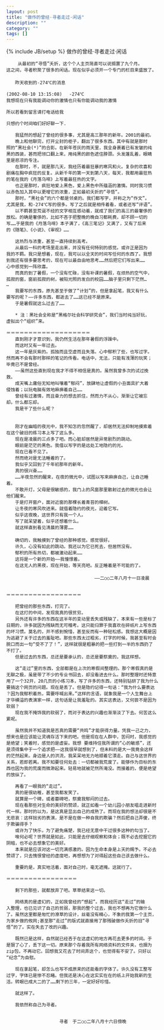 ```yaml
---
layout: post
title: "做作的曾经·寻者走过·闲话"
description: ""
category: ""
tags: []
---
```

{% include JB/setup %}
	做作的曾经·寻者走过·闲话

	　　 从最初的“寻悟”夭折，这个个人主页简直可以说搁置了九个月。
	这之间，寻者积聚了很多的闲话。现在似乎必须开一个专门的栏目来盛放了。
	　　
	　　昨天收到的-274℃的消息

	(2002-08-10 13:15:08)　 -274℃
	我想现在只有我能调动你的激情也只有你能调动我的激情

	所以若看到留言请打电话给我

	只想约个时间咱们好好聊一下.

	　　我猛然的想起了曾经的很多事，尤其是高三那年的新年。2001的最初。
	　　晚上和他聊完，打开尘封的柜子，翻出了很多东西。其中有就是那时
	照的“黑社会(*)”的合影。在新年苍灰的雨天里，我全身裹着已有发皱的纯
	黑的西装，甚而把领口翻上来，用纯黑的颜色遮住脖颈。头发蓬乱着，眼睛
	里是悲凉的专注。
	　　在那时，不，就是那几天，我经历着最狂暴的寒风和火。复杂的欢喜和
	剧痛在胸中疯狂的反复。从新千年的第一天到第八天，每天，我都用最狂热
	的笔在我的《月落乌啼》上写着最狂热的文字。
	　　也正是那时，疯狂地爱上黑色，爱上黑色中所蕴涵的激情。同时我习惯
	以赤色加入其中以更增它的浓重，正如最初夭折的“寻悟”。
	　　那时，“黑社会”的六个都是邻桌的。我们都写字，并称之为“作文”。
	尤其是我，和-274℃写的很多。写了之后就是相传着看，或者还写“评语”。
	　　以不羁甚至荒诞不经的文字相互感动着，就成了我们的高三的最奢侈的
	放松。的确是奢侈的，比如不吝于把整晚的晚自习都耗费，却不顾一切的
	写……于是我的《月落乌啼》本子满了，《高三笔记》又满了，又有了后来
	的《随笔》、《小说》、《审视》……

	　　这热烈与浓重，甚至一直持续到高考。　　　
	　　从最后一科的考场里走出来，并没有任何特别的感觉。或许正是因为
	我的不羁。我只是想着，现在，我可以以全天的时间写任何的东西了。我想
	到我还有很多要思考的，现在可以最自由地思考……然后把它们写出来……
	心中感觉到一阵欣喜。
	　　而真的到了暑假，一个没有忙碌，没有补课的暑假，在烦热的空气中，
	孤寂的窗，窗前孤寂的树，被阳光照的发白的校园……脑子里只剩下茫然…
	…
	　　我要写的东西，原先甚至于做了“计划”的，但是拿起笔，我又有什么
	要写的呢？——许多东西，都逝去了……这已经不是原来。
	　　于是暑假就这么过去了……

	　　* 注：黑社会全称是“黑格尔社会科学研究会”，我们当时纯当好玩，
	虚拟出个“组织”来。

	＝＝＝＝＝＝＝＝＝＝＝＝＝＝＝＝＝＝＝
	　　直到刚才才意识到，我仍然生活在那年暑假的浮躁中。
	　　而这时又有一年过去。
	　　这一年是灰紫的。孤独而且空虚而且失落。心中郁积了些，也写过字。
	然而再不会有那时那样的笔记的传看。电话中，无法，只能有浅薄的玩笑；
	毕竟已不是曾经。
	　　——虽然这些直到现在我才不得不相信是真的。虽然我曾多次的试过挽
	救。
	　　成天嘴上庸俗无知地叫嚷着“郁闷”，放肆地让虚假的小丑面具扩大着
	侵蚀着；以玩电脑有效地麻痹着自己……
	　　曾经有过激情，而且奋力的想去抓住，然而力不从心，渐渐让它被忘
	却。什么都忘却。
	　　我是干了些什么呢？

	　　
	　　刚才在幽暗的夜光中，我不知怎的忽然醒了，却居然无法抑制地摸索着
	在这个破旧的练习本上写了这么多。
	　　现在是凌晨的三点多了吧。而心脏却居然是异常剧烈的跳动。
	　　眼前是茫茫的黑色。我借以写字的是远处工地隐约的光。
	　　现在已看不见了。
	　　然而绝对是无法睡着的了。
	　　我似乎又回到了千年初那年的新年。
	　　真的很兴奋……
	　　……半夜忽然的醒来，在夜的微光中，试图以写来麻痹自己，让自己睡
	着。
	　　不敢开灯，父母是很敏感的，我门上的风窗那里散射过去的微光也会让
	他们醒来。
	　　于是打开窗户，面对近窗的那棵长着青苔的樟树。
	　　让冬夜的寒风吹进来。就借着隐约的夜光，迎着它写。
	　　似乎这夜晚，这世界只有我一个人。
	　　写了就呆望着，似乎还想着什么。
	　　就这样直到看见清晨的薄雾……
	　　
	　　确切的，我触摸到了曾经的那种感觉。感觉很好。
	　　许久，心没有如此的跳动。我还以为它已死去，但居然没有。
	　　郁积的所有热切，都被激动起来……
	　　这将是一个新的开始——我憧憬着。
	　　在这无人的黑夜，现在开始，等天亮吧。反正睡着是不可能的了。
	　　　　　　　　　　　　　　　　　　　
	　　　　　　　　　　　　　　　　　　　　——二○○二年八月十一日凌晨


	＝＝＝＝＝＝＝＝＝＝＝＝＝＝＝＝＝

	　　把曾经的那些东西，打完了。
	　　在这打的中间，发现我真的很贫穷。
	　　另外还有许多的东西在这半年的变动里丢失或残缺了，本来有一些是标了
	日期的，许多就因为残缺而无可稽考。这只能归罪于我喜欢在碎纸片上写东西
	的坏习惯。莫名的，并不感到惋惜，甚至反而有一种轻松感。我想这大概是因
	为逃避了关于过去的羞耻吧。那些东西太过粗劣，打字的时候，我甚至有时会
	脱口而出一句“受不了了！”，这样就很是粗暴的把一些打到一半的东西扔了
	不打了。
	　　但是过去的东西，总还是要承认的，总还是要祭奠的，我这样想。

	　　这“走过”里的东西，全部都是在上次的寒假间整理的。那个寒假真的是
	无聊之极，虽是带了不少的专业书回去，却没看进去什么。那时整理时还特意
	用了一个32开，20几页的小练习本，写了许多的东西，还特别钻研了我为什么
	要搞这个网页的问题。现在是丢了。但是隐约记得一句话：“我为什么要表达
	？因为我郁积着热，需要呼喊出来。”这样的言语，就象我是一个人生舞台上
	才华横溢的表演家一样，这句话是让我羞耻的。其实这表达，又何尝不是因为
	软弱？
	　　现在我不掩饰我的软弱了，而对于表达的兴趣也渐渐淡了下去。何苦这么
	累呢。

	　　虽然我并不知道我是否真的需要“共鸣”才能获得力量。凭我一己之力，
	想来也是应该能让灵魂存活下来的吧。但是现在在人群中，苦闷时，我感觉的
	是绝望；笑着时，感觉的是虚妄。我想 要维持住我所谓的“心的敏感”，还
	是须得集中于一个追求把——这我很早就想到了，但未料的是大一我竟会这样
	的茫然起来。身边是人的洪流，我呆呆地无力地顺着它漂走。自己与这世界的
	关系，若即若离。我不知要往何处去：一切都被我荒废了。能够作为目标的东
	西也因为我的荒废而微渺起来。轻易地就被茫然所淹没。而接着的，便是绝望
	的放纵了。

	　　再看了一眼我的“走过”。
	　　真的是很幼稚，甚至我都发笑了。
	　　就算是一个碑，或者墓碑吧，祭奠我郁闷的过去。
	　　现在看那些对生命的美好的赞颂，就正如看一个幼儿园小朋友唱走进新时
	代一样。那时的以为，是这真是显出自己的成熟了。而现在我的想法却很是不
	无悲哀：这样拙劣的表演，是不是在做一种自我的欺骗？然后把自己弄傻，终
	于欺骗得手？
	　　或许为了快乐，为了避免痛楚，我已经无意中干过很多这种的勾当了。
	　　唉何必呢？世界就是如此，只能是去仔细观察和体会；既不必去挖掘它的
	阴暗，也不必去想象它的美好。
	　　本来就是应该对这一切充满感激的。因为生命本身是上天的赐予。不必去
	赞颂了，只去愧恨曾经的虚度吧，再想想为了对得起这些自己该去做什么。

	　　重要的是，真实地活着，面对自己时，毫无遮掩。这就行了。

	＝＝＝＝＝＝＝＝＝＝＝＝＝＝＝＝

	　　剩下的那些，就都放弃了吧。草草结束这一切。

	　　网络真的是虚幻的，正如我曾经的“想起”。而我经历这“走过”的输
	入整理，也已见识了自己的贫弱，那我的整个过去，我也不想再为它做什么
	了。虽然这里都是匆忙的潦草的设计，丝毫没有精心，不象的我第一个主页，
	为家乡做的攸网;甚至那“走过”的版式就直接用了那残破做作夭折的旧“寻
	悟”的了。实在失去了改的兴趣。

	　　既然已是这样，自然就已经吝于在这虚幻的地方再花去更多的时间。于
	是狠了心了，丢下这一切。原来那个存着我所有网络资料的文件夹，也捆为
	zip包，不再动它。回想我又花去了时间弄这个，也觉得有不安了。只好以
	“纪念”为自慰。

	　　现在拿起笔，却怎么也写不成原来的还能看的字体了。许久没有工整写
	过字，字体已是惨不忍睹。但我还是决心在这实实在在的纸上开始我新的生
	活。转眼已成大二的了……剩下的三年，一定好好珍惜。

	　　就这样了。

	　　我依然称自己为寻者。


	　　　　　　　　　　　　寻者　于二○○二年八月十六日傍晚
